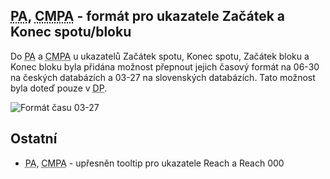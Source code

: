 ﻿---
categories: [fenix]
layout: fenix
---

## <abbr title="Postanalýza">PA</abbr>, <abbr title="Crossmediální postanalýza">CMPA</abbr> - formát pro ukazatele Začátek a Konec spotu/bloku
Do <abbr title="Postanalýza">PA</abbr> a <abbr title="Crossmediální postanalýza">CMPA</abbr> u ukazatelů Začátek spotu, Konec spotu, Začátek bloku a Konec bloku byla přidána možnost přepnout jejich časový formát na 06-30 na českých databázích a 03-27 na slovenských databázích. Tato možnost byla doteď pouze v <abbr title="Detailní plán">DP</abbr>.

![Formát času 03-27]({{site.url}}/data/pacmpaformatcasu.png "Formát času 03-27")


## Ostatní
<ul>
<li><abbr title="Postanalýza">PA</abbr>, <abbr title="Crossmediální postanalýza">CMPA</abbr> - upřesněn tooltip pro ukazatele Reach a Reach 000 </li>
</ul>

